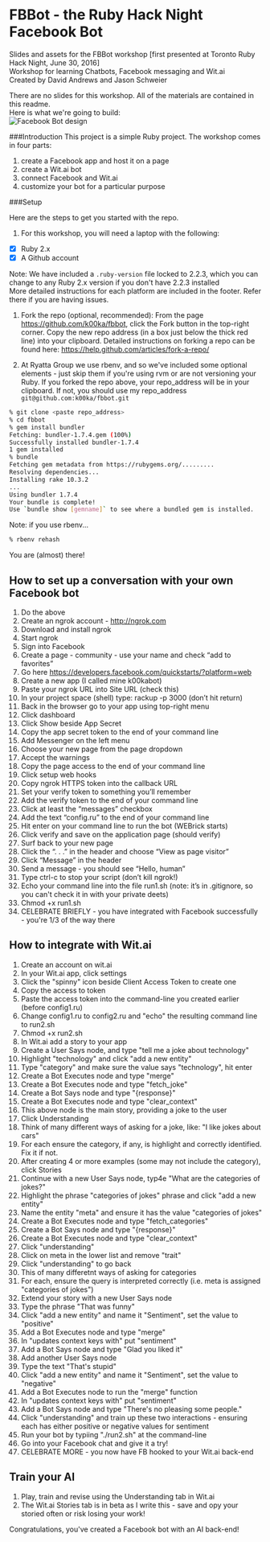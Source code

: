 FBBot - the Ruby Hack Night Facebook Bot
========================================

Slides and assets for the FBBot workshop [first presented at Toronto Ruby Hack Night, June 30, 2016]    
Workshop for learning Chatbots, Facebook messaging and Wit.ai  
Created by David Andrews and Jason Schweier    

There are no slides for this workshop. All of the materials are contained in this readme.  
Here is what we're going to build:  
![Facebook Bot design](https://raw.githubusercontent.com/k00ka/fbbot/master/design.png)

###Introduction
This project is a simple Ruby project. The workshop comes in four parts:

1. create a Facebook app and host it on a page
1. create a Wit.ai bot
1. connect Facebook and Wit.ai
1. customize your bot for a particular purpose

###Setup

Here are the steps to get you started with the repo.

1. For this workshop, you will need a laptop with the following:
  - [x] Ruby 2.x  
  - [x] A Github account  

  Note: We have included a ``.ruby-version`` file locked to 2.2.3, which you can change to any Ruby 2.x version if you don't have 2.2.3 installed  
  More detailed instructions for each platform are included in the footer. Refer there if you are having issues.

1. Fork the repo (optional, recommended):
  From the page https://github.com/k00ka/fbbot, click the Fork button in the top-right corner. Copy the new repo address (in a box just below the thick red line) into your clipboard. Detailed instructions on forking a repo can be found here: https://help.github.com/articles/fork-a-repo/

1. At Ryatta Group we use rbenv, and so we've included some optional elements - just skip them if you're using rvm or are not versioning your Ruby. If you forked the repo above, your repo_address will be in your clipboard. If not, you should use my repo_address ``git@github.com:k00ka/fbbot.git``

  ```sh
  % git clone <paste repo_address>
  % cd fbbot
  % gem install bundler
  Fetching: bundler-1.7.4.gem (100%)
  Successfully installed bundler-1.7.4
  1 gem installed
  % bundle
  Fetching gem metadata from https://rubygems.org/.........
  Resolving dependencies...
  Installing rake 10.3.2
  ...
  Using bundler 1.7.4
  Your bundle is complete!
  Use `bundle show [gemname]` to see where a bundled gem is installed.
  ```
  Note: if you use rbenv...
  ```sh
  % rbenv rehash
  ```
  You are (almost) there!

## How to set up a conversation with your own Facebook bot

1. Do the above
1. Create an ngrok account - http://ngrok.com
1. Download and install ngrok
1. Start ngrok
1. Sign into Facebook
1. Create a page - community - use your name and check “add to favorites”
1. Go here https://developers.facebook.com/quickstarts/?platform=web
1. Create a new app (I called mine k00kabot)
1. Paste your ngrok URL into Site URL (check this)
1. In your project space (shell) type: rackup -p 3000 (don’t hit return)
1. Back in the browser go to your app using top-right menu
1. Click dashboard
1. Click Show beside App Secret
1. Copy the app secret token to the end of your command line
1. Add Messenger on the left menu
1. Choose your new page from the page dropdown
1. Accept the warnings
1. Copy the page access to the end of your command line
1. Click setup web hooks
1. Copy ngrok HTTPS token into the callback URL
1. Set your verify token to something you’ll remember
1. Add the verify token to the end of your command line
1. Click at least the “messages” checkbox
1. Add the text “config.ru” to the end of your command line
1. Hit enter on your command line to run the bot (WEBrick starts)
1. Click verify and save on the application page (should verify)
1. Surf back to your new page
1. Click the “. . .” in the header and choose “View as page visitor”
1. Click “Message” in the header
1. Send a message - you should see “Hello, human”
1. Type ctrl-c to stop your script (don’t kill ngrok!)
1. Echo your command line into the file run1.sh (note: it’s in .gitignore, so you can't check it in with your private deets)
1. Chmod +x run1.sh
1. CELEBRATE BRIEFLY - you have integrated with Facebook successfully - you're 1/3 of the way there

## How to integrate with Wit.ai
1. Create an account on wit.ai
1. In your Wit.ai app, click settings
1. Click the "spinny" icon beside Client Access Token to create one
1. Copy the access to token
1. Paste the access token into the command-line you created earlier (before config1.ru)
1. Change config1.ru to config2.ru and "echo" the resulting command line to run2.sh
1. Chmod +x run2.sh
1. In Wit.ai add a story to your app
1. Create a User Says node, and type "tell me a joke about technology"
1. Highlight "technology" and click "add a new entity"
1. Type "category" and make sure the value says "technology", hit enter
1. Create a Bot Executes node and type "merge"
1. Create a Bot Executes node and type "fetch_joke"
1. Create a Bot Says node and type "{response}"
1. Create a Bot Executes node and type "clear_context"
1. This above node is the main story, providing a joke to the user
1. Click Understanding
1. Think of many different ways of asking for a joke, like: "I like jokes about cars"
1. For each ensure the category, if any, is highlight and correctly identified. Fix it if not.
1. After creating 4 or more examples (some may not include the category), click Stories
1. Continue with a new User Says node, typ4e "What are the categories of jokes?"
1. Highlight the phrase "categories of jokes" phrase and click "add a new entity"
1. Name the entity "meta" and ensure it has the value "categories of jokes"
1. Create a Bot Executes node and type "fetch_categories"
1. Create a Bot Says node and type "{response}"
1. Create a Bot Executes node and type "clear_context"
1. Click "understanding"
1. Click on meta in the lower list and remove "trait"
1. Click "understanding" to go back
1. This of many differetnt ways of asking for categories
1. For each, ensure the query is interpreted correctly (i.e. meta is assigned "categories of jokes")
1. Extend your story with a new User Says node
1. Type the phrase "That was funny"
1. Click "add a new entity" and name it "Sentiment", set the value to "positive"
1. Add a Bot Executes node and type "merge"
1. In "updates context keys with" put "sentiment"
1. Add a Bot Says node and type "Glad you liked it"
1. Add another User Says node
1. Type the text "That's stupid"
1. Click "add a new entity" and name it "Sentiment", set the value to "negative"
1. Add a Bot Executes node to run the "merge" function
1. In "updates context keys with" put "sentiment"
1. Add a Bot Says node and type "There's no pleasing some people."
1. Click "understanding" and train up these two interactions - ensuring each has either positive or negative values for sentiment
1. Run your bot by typiing "./run2.sh" at the command-line
1. Go into your Facebook chat and give it a try!
1. CELEBRATE MORE - you now have FB hooked to your Wit.ai back-end

## Train your AI
1. Play, train and revise using the Understanding tab in Wit.ai
2. The Wit.ai Stories tab is in beta as I write this - save and opy your storied often or risk losing your work!

Congratulations, you've created a Facebook bot with an AI back-end!
